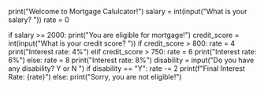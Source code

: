 print("Welcome to Mortgage Calulcator!")
salary = int(input("What is your salary? "))
rate = 0

if salary >= 2000:
    print("You are eligible for mortgage!")
    credit_score = int(input("What is your credit score? "))
    if credit_score > 800:
        rate = 4
        print("Interest rate: 4%")
    elif credit_score > 750:
        rate = 6
        print("Interest rate: 6%")
    else:
        rate = 8
        print("Interest rate: 8%")
    disability = input("Do you have any disability? Y or N ")
    if disability == "Y":
        rate -= 2
    print(f"Final Interest Rate: {rate}")
else:
    print("Sorry, you are not eligible!")